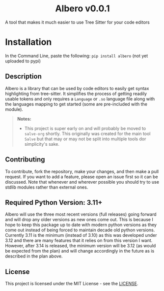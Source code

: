 <h1 align="center">Albero v0.0.1</h1>

A tool that makes it much easier to use Tree Sitter for your code editors

# Installation

In the Command Line, paste the following: `pip install albero` (not yet uploaded to pypi)

## Description

Albero is a library that can be used by code editors to easily get syntax highlighting from tree-sitter. It simplifies the process of getting readily usable tokens and only requires a `Language` or `.so` language file along with the languages mapping to get started (some are pre-included with the module).

> **Notes:**
>  - This project is super early on and will probably be moved to `salve-org` shortly. This originally was created for the main tool `Salve` but that may or may not be split into multiple tools dor simplicity's sake.

## Contributing

To contribute, fork the repository, make your changes, and then make a pull request. If you want to add a feature, please open an issue first so it can be discussed. Note that whenever and wherever possible you should try to use stdlib modules rather than external ones.

## Required Python Version: 3.11+

Albero will use the three most recent versions (full releases) going forward and will drop any older versions as new ones come out. This is because I hope to keep this package up to date with modern python versions as they come out instead of being forced to maintain decade old python versions.
Currently 3.11 is the minimum (instead of 3.10) as this was developed under 3.12 and there are many features that it relies on from this version I want. However, after 3.14 is released, the minimum version will be 3.12 (as would be expected from the plan) and will change accordingly in the future as is described in the plan above.

## License

This project is licensed under the MIT License - see the [LICENSE](./LICENSE).

